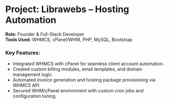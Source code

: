 # Project: Librawebs – Hosting Automation

**Role:** Founder & Full-Stack Developer  
**Tools Used:** WHMCS, cPanel/WHM, PHP, MySQL, Bootstrap

### Key Features:
- Integrated WHMCS with cPanel for seamless client account automation.
- Created custom billing modules, email templates, and domain management logic.
- Automated invoice generation and hosting package provisioning via WHMCS API.
- Secured WHM/cPanel environment with custom cron jobs and configuration tuning.

